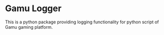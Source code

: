 # Gamu Logger

This is a python package providing logging functionality for python script of Gamu gaming platform.